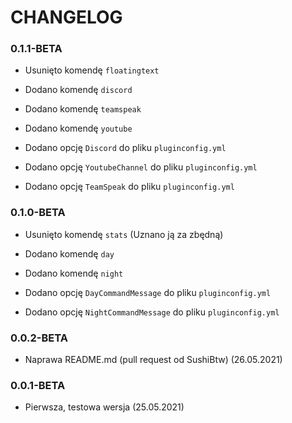 # CHANGELOG

### **0.1.1-BETA**

- Usunięto komendę `floatingtext`

- Dodano komendę `discord`

- Dodano komendę `teamspeak`

- Dodano komendę `youtube`

- Dodano opcję `Discord` do pliku `pluginconfig.yml`

- Dodano opcję `YoutubeChannel` do pliku `pluginconfig.yml`

- Dodano opcję `TeamSpeak` do pliku `pluginconfig.yml`

### **0.1.0-BETA**

- Usunięto komendę `stats` (Uznano ją za zbędną)

- Dodano komendę `day`

- Dodano komendę `night`

- Dodano opcję `DayCommandMessage` do pliku `pluginconfig.yml`

- Dodano opcję `NightCommandMessage` do pliku `pluginconfig.yml`

### **0.0.2-BETA**

- Naprawa README.md (pull request od SushiBtw) (26.05.2021)


### **0.0.1-BETA**

- Pierwsza, testowa wersja (25.05.2021)

